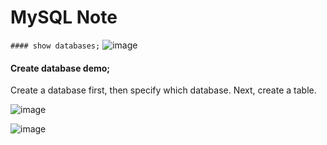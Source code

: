 # MySQL Note

`#### show databases;` 
![image](https://github.com/user-attachments/assets/104ba31a-17c5-49ca-b27d-f5414e0641e5)


#### Create database demo;
Create a database first, then specify which database. Next, create a table.

![image](https://github.com/user-attachments/assets/34c1e8cb-b6a0-4aae-83cb-009b3d2d6a97)

![image](https://github.com/user-attachments/assets/e21cb20b-8051-4c09-98a0-c1622b04c843)



